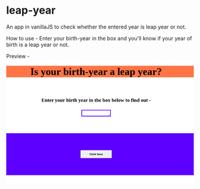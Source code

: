 # leap-year
An app in vanillaJS to check whether the entered year is leap year or not.

How to use - 
Enter your birth-year in the box and you'll know if your year of birth is a leap year or not.

Preview - 
![Preview](./screenshot.png)
